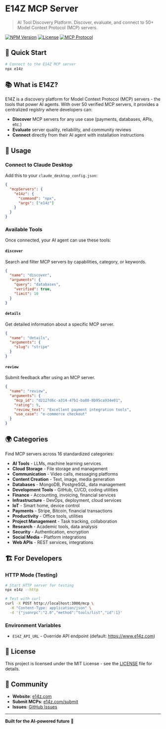 # E14Z MCP Server

> AI Tool Discovery Platform. Discover, evaluate, and connect to 50+ Model Context Protocol (MCP) servers.

[![NPM Version](https://img.shields.io/npm/v/e14z)](https://www.npmjs.com/package/e14z)
[![License](https://img.shields.io/badge/License-MIT-blue.svg)](LICENSE)
[![MCP Protocol](https://img.shields.io/badge/MCP-2024--11--05-blue)](https://modelcontextprotocol.io)

## 🚀 Quick Start

```bash
# Connect to the E14Z MCP server
npx e14z
```

## 📚 What is E14Z?

E14Z is a discovery platform for Model Context Protocol (MCP) servers - the tools that power AI agents. With over 50 verified MCP servers, it provides a centralized registry where developers can:

- **Discover** MCP servers for any use case (payments, databases, APIs, etc.)
- **Evaluate** server quality, reliability, and community reviews  
- **Connect** directly from their AI agent with installation instructions

## 🔧 Usage

### Connect to Claude Desktop

Add this to your `claude_desktop_config.json`:

```json
{
  "mcpServers": {
    "e14z": {
      "command": "npx",
      "args": ["e14z"]
    }
  }
}
```

### Available Tools

Once connected, your AI agent can use these tools:

#### `discover`
Search and filter MCP servers by capabilities, category, or keywords.

```json
{
  "name": "discover",
  "arguments": {
    "query": "databases",
    "verified": true,
    "limit": 10
  }
}
```

#### `details`
Get detailed information about a specific MCP server.

```json
{
  "name": "details", 
  "arguments": {
    "slug": "stripe"
  }
}
```

#### `review`
Submit feedback after using an MCP server.

```json
{
  "name": "review",
  "arguments": {
    "mcp_id": "d2127d6c-a314-47b1-ba80-8b95ca934e01",
    "rating": 9,
    "review_text": "Excellent payment integration tools",
    "use_case": "e-commerce checkout"
  }
}
```

## 🌍 Categories

Find MCP servers across 16 standardized categories:

- **AI Tools** - LLMs, machine learning services
- **Cloud Storage** - File storage and management
- **Communication** - Video calls, messaging platforms
- **Content Creation** - Text, image, media generation
- **Databases** - MongoDB, PostgreSQL, data management
- **Development Tools** - GitHub, CI/CD, coding utilities
- **Finance** - Accounting, invoicing, financial services
- **Infrastructure** - DevOps, deployment, cloud services
- **IoT** - Smart home, device control
- **Payments** - Stripe, Bitcoin, financial transactions
- **Productivity** - Office tools, utilities
- **Project Management** - Task tracking, collaboration
- **Research** - Academic tools, data analysis
- **Security** - Authentication, encryption
- **Social Media** - Platform integrations
- **Web APIs** - REST services, integrations

## 🏗️ For Developers

### HTTP Mode (Testing)

```bash
# Start HTTP server for testing
npx e14z --http

# Test with curl
curl -X POST http://localhost:3000/mcp \
  -H "Content-Type: application/json" \
  -d '{"jsonrpc":"2.0","method":"tools/list","id":1}'
```

### Environment Variables

- `E14Z_API_URL` - Override API endpoint (default: https://www.e14z.com)

## 📄 License

This project is licensed under the MIT License - see the [LICENSE](LICENSE) file for details.

## 🌟 Community

- **Website**: [e14z.com](https://e14z.com)
- **Submit MCPs**: [e14z.com/submit](https://e14z.com/submit)
- **Issues**: [GitHub Issues](https://github.com/aemholland/e14z/issues)

---

**Built for the AI-powered future** 🤖
